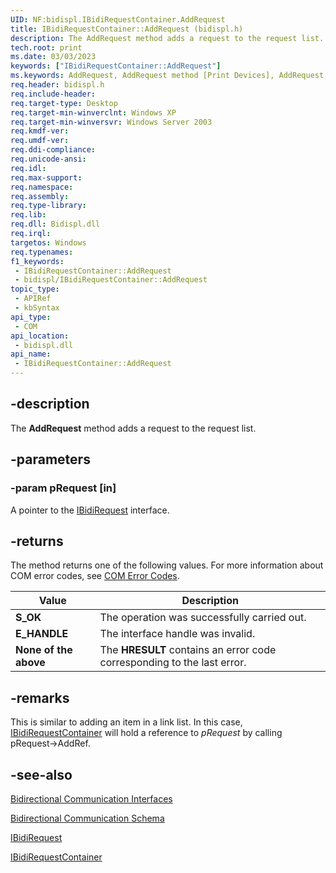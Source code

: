 ```yaml
---
UID: NF:bidispl.IBidiRequestContainer.AddRequest
title: IBidiRequestContainer::AddRequest (bidispl.h)
description: The AddRequest method adds a request to the request list.
tech.root: print
ms.date: 03/03/2023
keywords: ["IBidiRequestContainer::AddRequest"]
ms.keywords: AddRequest, AddRequest method [Print Devices], AddRequest method [Print Devices],IBidiRequestContainer interface, IBidiRequestContainer interface [Print Devices],AddRequest method, IBidiRequestContainer.AddRequest, IBidiRequestContainer::AddRequest, _win32_IBidiRequestContainer_AddRequest, bidispl/IBidiRequestContainer::AddRequest, gdi.ibidirequestcontainer_ibidirequestcontainer__addrequest, print.ibidirequestcontainer_ibidirequestcontainer__addrequest
req.header: bidispl.h
req.include-header: 
req.target-type: Desktop
req.target-min-winverclnt: Windows XP
req.target-min-winversvr: Windows Server 2003
req.kmdf-ver: 
req.umdf-ver: 
req.ddi-compliance: 
req.unicode-ansi: 
req.idl: 
req.max-support: 
req.namespace: 
req.assembly: 
req.type-library: 
req.lib: 
req.dll: Bidispl.dll
req.irql: 
targetos: Windows
req.typenames: 
f1_keywords:
 - IBidiRequestContainer::AddRequest
 - bidispl/IBidiRequestContainer::AddRequest
topic_type:
 - APIRef
 - kbSyntax
api_type:
 - COM
api_location:
 - bidispl.dll
api_name:
 - IBidiRequestContainer::AddRequest
---
```


## -description

The **AddRequest** method adds a request to the request list.

## -parameters

### -param pRequest [in]

A pointer to the [IBidiRequest](/windows-hardware/drivers/ddi/bidispl/nn-bidispl-ibidirequest) interface.

## -returns

The method returns one of the following values. For more information about COM error codes, see [COM Error Codes](/windows/win32/com/com-error-codes).

| Value | Description |
|---|---|
| **S_OK** | The operation was successfully carried out. |
| **E_HANDLE** | The interface handle was invalid. |
| **None of the above** | The **HRESULT** contains an error code corresponding to the last error. |

## -remarks

This is similar to adding an item in a link list. In this case, [IBidiRequestContainer](/windows-hardware/drivers/ddi/bidispl/nn-bidispl-ibidirequestcontainer) will hold a reference to *pRequest* by calling pRequest->AddRef.

## -see-also

[Bidirectional Communication Interfaces](/windows-hardware/drivers/ddi/_print/index)

[Bidirectional Communication Schema](/windows-hardware/drivers/print/bidirectional-communication-schema)

[IBidiRequest](/windows-hardware/drivers/ddi/bidispl/nn-bidispl-ibidirequest)

[IBidiRequestContainer](/windows-hardware/drivers/ddi/bidispl/nn-bidispl-ibidirequestcontainer)
